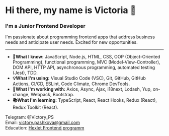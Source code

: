 # Hi there, my name is Victoria 👋

### I'm a Junior Frontend Developer

I'm passionate about programming frontend apps that address business needs and anticipate user needs. Excited for new opportunities.

---

- **🧠What I know:** JavaScript, Node.js, HTML, CSS, OOP (Object-Oriented Programming), functional programming, MVC (Model-View-Controller), DOM API, HTTP API, asynchronous programming, automated testing (Jest), TDD.
- **💡What I'm using:** Visual Studio Code (VSC), Git, GitHub, GitHub Actions, CI/CD, ESLint, Code Climate, Chrome DevTools.
- **🚀What I'm working with:** Axios, Async, Ajax, i18next, Lodash, Yup, on-change, Webpack, Bootstrap.
- **📚What I'm learning:** TypeScript, React, React Hooks, Redux (React), Redux Toolkit (React).

Telegram: @Victory_PS  
Email: victory.pashkova@gmail.com  
Education: [Hexlet Frontend programm](https://ru.hexlet.io/programs/frontend)


<!--
**VictoryPashkova/VictoryPashkova** is a ✨ _special_ ✨ repository because its `README.md` (this file) appears on your GitHub profile.

Here are some ideas to get you started:

- 🔭 I’m currently working on ...
- 🌱 I’m currently learning ...
- 👯 I’m looking to collaborate on ...
- 🤔 I’m looking for help with ...
- 💬 Ask me about ...
- 📫 How to reach me: ...
- 😄 Pronouns: ...
- ⚡ Fun fact: ...
-->
